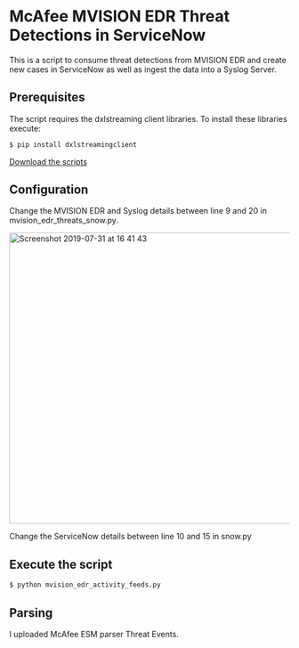 # McAfee MVISION EDR Threat Detections in ServiceNow

This is a script to consume threat detections from MVISION EDR and create new cases in ServiceNow as well as ingest the data into a Syslog Server. 

## Prerequisites

The script requires the dxlstreaming client libraries. To install these libraries execute:
```sh
$ pip install dxlstreamingclient
```

[Download the scripts](threat_detections_snow)

## Configuration

Change the MVISION EDR and Syslog details between line 9 and 20 in mvision_edr_threats_snow.py.

<img width="523" alt="Screenshot 2019-07-31 at 16 41 43" src="https://user-images.githubusercontent.com/25227268/62221556-1d61a580-b3b2-11e9-979b-bd153a74d858.png">

Change the ServiceNow details between line 10 and 15 in snow.py

## Execute the script

```sh
$ python mvision_edr_activity_feeds.py
```

## Parsing

I uploaded McAfee ESM parser Threat Events.
